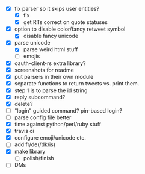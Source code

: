 - [x] fix parser so it skips user entities?
  - [x] fix 
  - [x] get RTs correct on quote statuses
- [x] option to disable color/fancy retweet symbol
  - [x] disable fancy unicode
- [x] parse unicode
  - [x] parse weird html stuff
  - [ ] emojis
- [x] oauth-client-rs extra library?
- [x] screenshots for readme
- [x] put parsers in their own module
- [x] separate functions to return tweets vs. print them.
- [x] step 1 is to parse the id string
- [x] reply subcommand?
- [x] delete? 
- [ ] "login" guided command? pin-based login? 
- [ ] parse config file better
- [x] time against python/perl/ruby stuff
- [x] travis ci
- [x] configure emoji/unicode etc.
- [ ] add fr/de(/dk/is)
- [x] make library
  - [ ] polish/finish
- [ ] DMs
